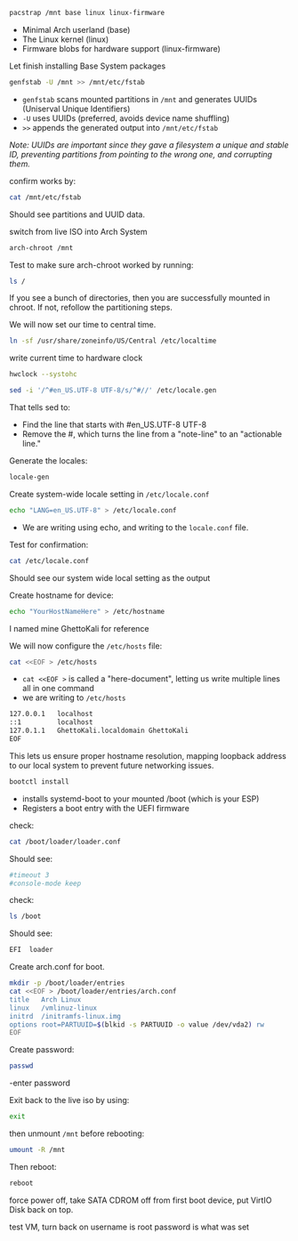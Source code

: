 ```bash
pacstrap /mnt base linux linux-firmware
```
- Minimal Arch userland (base)
- The Linux kernel (linux)
- Firmware blobs for hardware support (linux-firmware)

Let finish installing Base System packages

```bash
genfstab -U /mnt >> /mnt/etc/fstab
```
- `genfstab` scans mounted partitions in `/mnt` and generates UUIDs (Uniserval Unique Identifiers)
- `-U` uses UUIDs (preferred, avoids device name shuffling)
- `>>` appends the generated output into `/mnt/etc/fstab`

*Note: UUIDs are important since they gave a filesystem a unique and stable ID, preventing partitions from pointing to the wrong one, and corrupting them.*

confirm works by:
```bash
cat /mnt/etc/fstab
```
Should see partitions and UUID data.

switch from live ISO into Arch System

```bash
arch-chroot /mnt
```
Test to make sure arch-chroot worked by running:
```bash
ls /
```

If you see a bunch of directories, then you are successfully mounted in chroot. If not, refollow the partitioning steps.

We will now set our time to central time. 
```bash
ln -sf /usr/share/zoneinfo/US/Central /etc/localtime
```

write current time to hardware clock
```bash
hwclock --systohc
```

```bash
sed -i '/^#en_US.UTF-8 UTF-8/s/^#//' /etc/locale.gen
```
That tells sed to:
- Find the line that starts with #en_US.UTF-8 UTF-8
- Remove the #, which turns the line from a "note-line" to an "actionable line."

Generate the locales:
```bash
locale-gen
```

Create system-wide locale setting in `/etc/locale.conf`
```bash
echo "LANG=en_US.UTF-8" > /etc/locale.conf
```
- We are writing using echo, and writing to the `locale.conf` file.

Test for confirmation:

```bash
cat /etc/locale.conf
```
Should see our system wide local setting as the output

Create hostname for device:
```bash
echo "YourHostNameHere" > /etc/hostname
```
I named mine GhettoKali for reference

We will now configure the `/etc/hosts` file:

```bash
cat <<EOF > /etc/hosts
```
- `cat <<EOF >` is called a "here-document", letting us write multiple lines all in one command
- we are writing to `/etc/hosts`

```bash
127.0.0.1   localhost
::1         localhost
127.0.1.1   GhettoKali.localdomain GhettoKali
EOF
```
This lets us ensure proper hostname resolution, mapping loopback address to our local system to prevent future networking issues.

```bash
bootctl install
```
- installs systemd-boot to your mounted /boot (which is your ESP)
- Registers a boot entry with the UEFI firmware

check: 
```bash
cat /boot/loader/loader.conf
```
Should see:
```bash
#timeout 3
#console-mode keep
```
check: 
```bash
ls /boot
```
Should see:
```bash
EFI  loader
```

Create arch.conf for boot.
```bash
mkdir -p /boot/loader/entries
cat <<EOF > /boot/loader/entries/arch.conf
title   Arch Linux
linux   /vmlinuz-linux
initrd  /initramfs-linux.img
options root=PARTUUID=$(blkid -s PARTUUID -o value /dev/vda2) rw
EOF
```
Create password:
```bash
passwd
```
-enter password

Exit back to the live iso by using:
```bash
exit
```
then unmount `/mnt` before rebooting:
```bash
umount -R /mnt
```
Then reboot:
```bash
reboot
```
force power off, take SATA CDROM off from first boot device, put VirtIO Disk back on top.

test VM, turn back on
username is root
password is what was set
